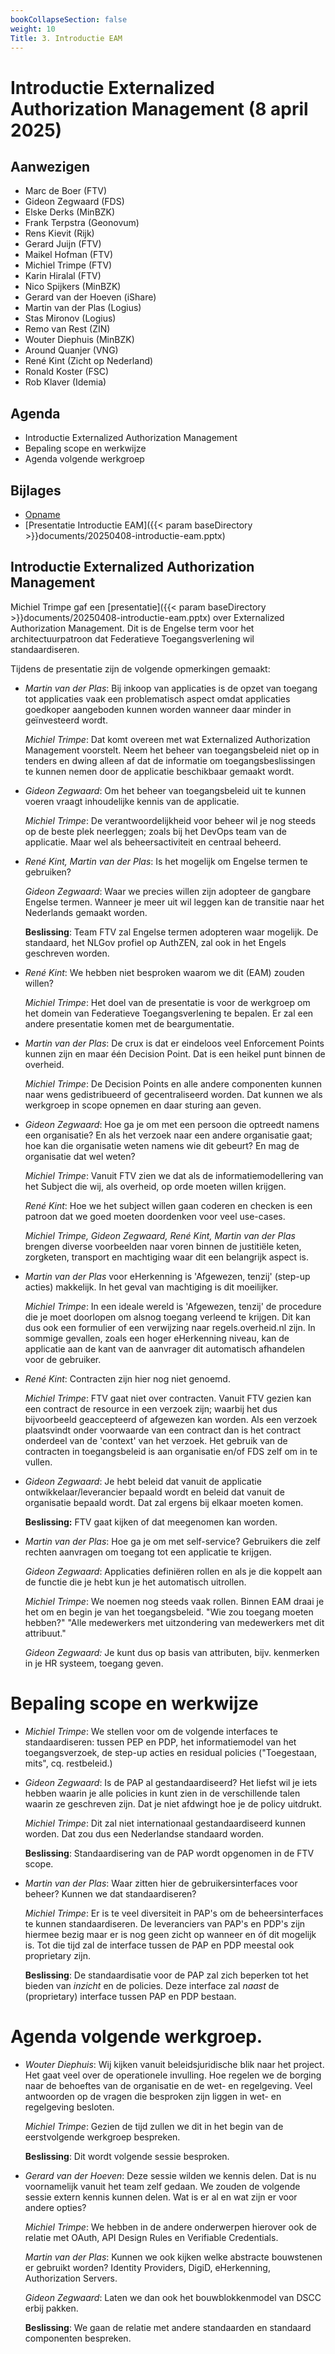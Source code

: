 ```yaml
---
bookCollapseSection: false
weight: 10
Title: 3. Introductie EAM
---
```


# Introductie Externalized Authorization Management (8 april 2025)

## Aanwezigen
- Marc de Boer (FTV)
- Gideon Zegwaard (FDS)
- Elske Derks (MinBZK)
- Frank Terpstra (Geonovum)
- Rens Kievit (Rijk)
- Gerard Juijn (FTV)
- Maikel Hofman (FTV)
- Michiel Trimpe (FTV)
- Karin Hiralal (FTV)
- Nico Spijkers (MinBZK)
- Gerard van der Hoeven (iShare)
- Martin van der Plas (Logius)
- Stas Mironov (Logius)
- Remo van Rest (ZIN)
- Wouter Diephuis (MinBZK)
- Around Quanjer (VNG)
- René Kint (Zicht op Nederland)
- Ronald Koster (FSC)
- Rob Klaver (Idemia)

## Agenda
- Introductie Externalized Authorization Management
- Bepaling scope en werkwijze 
- Agenda volgende werkgroep

## Bijlages

- [Opname](https://github.com/VNG-Realisatie/ftv/raw/refs/heads/main/static/videos/20250408-introductie-eam.mp4)
- [Presentatie Introductie EAM]({{< param baseDirectory >}}documents/20250408-introductie-eam.pptx)

## Introductie Externalized Authorization Management

Michiel Trimpe gaf een [presentatie]({{< param baseDirectory >}}documents/20250408-introductie-eam.pptx) over Externalized Authorization Management. Dit is de Engelse term voor het architectuurpatroon dat Federatieve Toegangsverlening wil standaardiseren.

Tijdens de presentatie zijn de volgende opmerkingen gemaakt:
- *Martin van der Plas*: Bij inkoop van applicaties is de opzet van toegang tot applicaties vaak een problematisch aspect omdat applicaties goedkoper aangeboden kunnen worden wanneer daar minder in geïnvesteerd wordt.

  *Michiel Trimpe*: Dat komt overeen met wat Externalized Authorization Management voorstelt. Neem het beheer van toegangsbeleid niet op in tenders en dwing alleen af dat de informatie om toegangsbeslissingen te kunnen nemen door de applicatie beschikbaar gemaakt wordt.

- *Gideon Zegwaard*: Om het beheer van toegangsbeleid uit te kunnen voeren vraagt inhoudelijke kennis van de applicatie. 

  *Michiel Trimpe*: De verantwoordelijkheid voor beheer wil je nog steeds op de beste plek neerleggen; zoals bij het DevOps team van de applicatie. Maar wel als beheersactiviteit en centraal beheerd.

- *René Kint, Martin van der Plas*: Is het mogelijk om Engelse termen te gebruiken? 

  *Gideon Zegwaard*: Waar we precies willen zijn adopteer de gangbare Engelse termen. Wanneer je meer uit wil leggen kan de transitie naar het Nederlands gemaakt worden. 

  **Beslissing**: Team FTV zal Engelse termen adopteren waar mogelijk. De standaard, het NLGov profiel op AuthZEN, zal ook in het Engels geschreven worden.

- *René Kint*: We hebben niet besproken waarom we dit (EAM) zouden willen? 

  *Michiel Trimpe*: Het doel van de presentatie is voor de werkgroep om het domein van Federatieve Toegangsverlening te bepalen. Er zal een andere presentatie komen met de beargumentatie.

- *Martin van der Plas*: De crux is dat er eindeloos veel Enforcement Points kunnen zijn en maar één Decision Point. Dat is een heikel punt binnen de overheid. 

  *Michiel Trimpe*: De Decision Points en alle andere componenten kunnen naar wens gedistribueerd of gecentraliseerd worden. Dat kunnen we als werkgroep in scope opnemen en daar sturing aan geven.

- *Gideon Zegwaard*: Hoe ga je om met een persoon die optreedt namens een organisatie? En als het verzoek naar een andere organisatie gaat; hoe kan die organisatie weten namens wie dit gebeurt? En mag de organisatie dat wel weten? 

  *Michiel Trimpe*: Vanuit FTV zien we dat als de informatiemodellering van het Subject die wij, als overheid, op orde moeten willen krijgen. 

  *René Kint*: Hoe we het subject willen gaan coderen en checken is een patroon dat we goed moeten doordenken voor veel use-cases. 

  *Michiel Trimpe, Gideon Zegwaard, René Kint, Martin van der Plas* brengen diverse voorbeelden naar voren binnen de justitiële keten, zorgketen, transport en machtiging waar dit een belangrijk aspect is.

- *Martin van der Plas* voor eHerkenning is 'Afgewezen, tenzij' (step-up acties) makkelijk. In het geval van machtiging is dit moeilijker. 

  *Michiel Trimpe*: In een ideale wereld is 'Afgewezen, tenzij' de procedure die je moet doorlopen om alsnog toegang verleend te krijgen. Dit kan dus ook een formulier of een verwijzing naar regels.overheid.nl zijn. In sommige gevallen, zoals een hoger eHerkenning niveau, kan de applicatie aan de kant van de aanvrager dit automatisch afhandelen voor de gebruiker.

- *René Kint*: Contracten zijn hier nog niet genoemd. 

  *Michiel Trimpe*: FTV gaat niet over contracten. Vanuit FTV gezien kan een contract de resource in een verzoek zijn; waarbij het dus bijvoorbeeld geaccepteerd of afgewezen kan worden. Als een verzoek plaatsvindt onder voorwaarde van een contract dan is het contract onderdeel van de 'context' van het verzoek. Het gebruik van de contracten in toegangsbeleid is aan organisatie en/of FDS zelf om in te vullen.

- *Gideon Zegwaard*: Je hebt beleid dat vanuit de applicatie ontwikkelaar/leverancier bepaald wordt en beleid dat vanuit de organisatie bepaald wordt. Dat zal ergens bij elkaar moeten komen. 

  **Beslissing:** FTV gaat kijken of dat meegenomen kan worden.

- *Martin van der Plas*: Hoe ga je om met self-service? Gebruikers die zelf rechten aanvragen om toegang tot een applicatie te krijgen. 

  *Gideon Zegwaard*: Applicaties definiëren rollen en als je die koppelt aan de functie die je hebt kun je het automatisch uitrollen. 

  *Michiel Trimpe*: We noemen nog steeds vaak rollen. Binnen EAM draai je het om en begin je van het toegangsbeleid. "Wie zou toegang moeten hebben?" "Alle medewerkers met uitzondering van medewerkers met dit attribuut."

  *Gideon Zegwaard:* Je kunt dus op basis van attributen, bijv. kenmerken in je HR systeem, toegang geven.

# Bepaling scope en werkwijze

- *Michiel Trimpe*: We stellen voor om de volgende interfaces te standaardiseren: tussen PEP en PDP, het informatiemodel van het toegangsverzoek, de step-up acties en residual policies ("Toegestaan, mits", cq. restbeleid.)

- *Gideon Zegwaard*: Is de PAP al gestandaardiseerd? Het liefst wil je iets hebben waarin je alle policies in kunt zien in de verschillende talen waarin ze geschreven zijn. Dat je niet afdwingt hoe je de policy uitdrukt. 

  *Michiel Trimpe*: Dit zal niet internationaal gestandaardiseerd kunnen worden. Dat zou dus een Nederlandse standaard worden. 

  **Beslissing**: Standaardisering van de PAP wordt opgenomen in de FTV scope.

- *Martin van der Plas*: Waar zitten hier de gebruikersinterfaces voor beheer? Kunnen we dat standaardiseren?

  *Michiel Trimpe*: Er is te veel diversiteit in PAP's om de beheersinterfaces te kunnen standaardiseren. De leveranciers van PAP's en PDP's zijn hiermee bezig maar er is nog geen zicht op wanneer en óf dit mogelijk is. Tot die tijd zal de interface tussen de PAP en PDP meestal ook proprietary zijn. 

  **Beslissing**: De standaardisatie voor de PAP zal zich beperken tot het bieden van *inzicht* en de policies. Deze interface zal *naast* de (proprietary) interface tussen PAP en PDP bestaan.

# Agenda volgende werkgroep.

- *Wouter Diephuis*: Wij kijken vanuit beleidsjuridische blik naar het project. Het gaat veel over de operationele invulling. Hoe regelen we de borging naar de behoeftes van de organisatie en de wet- en regelgeving. Veel antwoorden op de vragen die besproken zijn liggen in wet- en regelgeving besloten. 

  *Michiel Trimpe*: Gezien de tijd zullen we dit in het begin van de eerstvolgende werkgroep bespreken. 

  **Beslissing**: Dit wordt volgende sessie besproken.

- *Gerard van der Hoeven*: Deze sessie wilden we kennis delen. Dat is nu voornamelijk vanuit het team zelf gedaan. We zouden de volgende sessie extern kennis kunnen delen. Wat is er al en wat zijn er voor andere opties? 

  *Michiel Trimpe*: We hebben in de andere onderwerpen hierover ook de relatie met OAuth, API Design Rules en Verifiable Credentials. 

  *Martin van der Plas*: Kunnen we ook kijken welke abstracte bouwstenen er gebruikt worden? Identity Providers, DigiD, eHerkenning, Authorization Servers. 

  *Gideon Zegwaard*: Laten we dan ook het bouwblokkenmodel van DSCC erbij pakken. 

  **Beslissing**: We gaan de relatie met andere standaarden en standaard componenten bespreken. 
